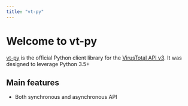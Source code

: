 ```yaml
---
title: "vt-py"
---
```


# Welcome to vt-py

[vt-py](https://github.com/VirusTotal/vt-py) is the official Python client library
for the [VirusTotal API v3](https://developers.virustotal.com/v3.0/reference). It was designed to leverage Python 3.5+


## Main features

* Both synchronous and asynchronous API
